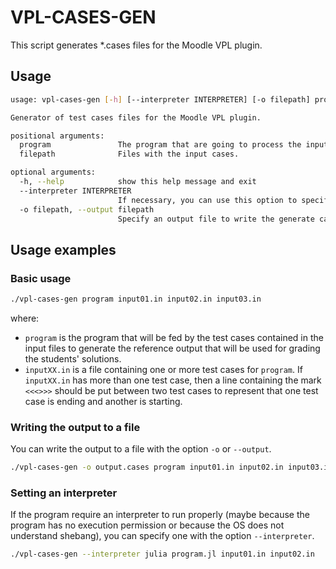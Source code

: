 # VPL-CASES-GEN

This script generates *.cases files for the Moodle VPL plugin.  

## Usage



```bash
usage: vpl-cases-gen [-h] [--interpreter INTERPRETER] [-o filepath] program filepath [filepath ...]

Generator of test cases files for the Moodle VPL plugin.

positional arguments:
  program               The program that are going to process the input cases to generate the outputs.
  filepath              Files with the input cases.

optional arguments:
  -h, --help            show this help message and exit
  --interpreter INTERPRETER
                        If necessary, you can use this option to specify an interpreter to run program.
  -o filepath, --output filepath
                        Specify an output file to write the generate cases (default: write to the stdout).

```



## Usage examples



### Basic usage



```bash
./vpl-cases-gen program input01.in input02.in input03.in
```



where:

- `program` is the program that will be fed by the test cases contained in the input files to generate the reference output that will be used for grading the students' solutions.
- `inputXX.in` is a file containing one or more test cases for `program`. If `inputXX.in` has more than one test case, then a line containing the mark `<<<>>>` should be put between two test cases to represent that one test case is ending and another is starting. 



### Writing the output to a file

You can write the output to a file with the option `-o` or `--output`.

```bash
./vpl-cases-gen -o output.cases program input01.in input02.in input03.in
```



### Setting an interpreter 

If the program require an interpreter to run properly (maybe because the program has no execution permission or because the OS does not understand shebang), you can specify one with the option `--interpreter`.



```bash
./vpl-cases-gen --interpreter julia program.jl input01.in input02.in
```

